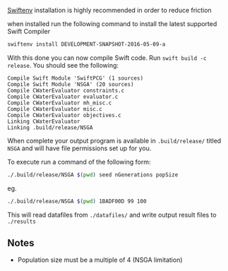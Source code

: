 
[Swiftenv](https://github.com/kylef/swiftenv) installation is highly recommended in order to reduce friction

when installed run the following command to install the latest supported Swift Compiler

```sh
swiftenv install DEVELOPMENT-SNAPSHOT-2016-05-09-a
```

With this done you can now compile Swift code. Run `swift build -c release`. You should see the following:

```
Compile Swift Module 'SwiftPCG' (1 sources)
Compile Swift Module 'NSGA' (20 sources)
Compile CWaterEvaluator constraints.c
Compile CWaterEvaluator evaluator.c
Compile CWaterEvaluator mh_misc.c
Compile CWaterEvaluator misc.c
Compile CWaterEvaluator objectives.c
Linking CWaterEvaluator
Linking .build/release/NSGA
```

When complete your output program is available in `.build/release/` titled `NSGA` and will have file permissions set up for you.

To execute run a command of the following form:

```sh
./.build/release/NSGA $(pwd) seed nGenerations popSize
```

eg.

```sh
./.build/release/NSGA $(pwd) 1BADF00D 99 100
```

This will read datafiles from `./datafiles/` and write output result files to `./results`

## Notes

- Population size must be a multiple of 4 (NSGA limitation)

